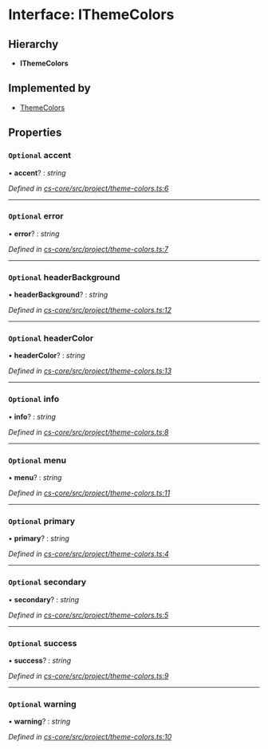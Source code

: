 # Interface: IThemeColors

## Hierarchy

* **IThemeColors**

## Implemented by

* [ThemeColors](../classes/_cs_core_src_project_theme_colors_.themecolors.md)

## Properties

### `Optional` accent

• **accent**? : *string*

*Defined in [cs-core/src/project/theme-colors.ts:6](https://github.com/RichardHovenkamp/csnext/blob/6deb7f51/packages/cs-core/src/project/theme-colors.ts#L6)*

___

### `Optional` error

• **error**? : *string*

*Defined in [cs-core/src/project/theme-colors.ts:7](https://github.com/RichardHovenkamp/csnext/blob/6deb7f51/packages/cs-core/src/project/theme-colors.ts#L7)*

___

### `Optional` headerBackground

• **headerBackground**? : *string*

*Defined in [cs-core/src/project/theme-colors.ts:12](https://github.com/RichardHovenkamp/csnext/blob/6deb7f51/packages/cs-core/src/project/theme-colors.ts#L12)*

___

### `Optional` headerColor

• **headerColor**? : *string*

*Defined in [cs-core/src/project/theme-colors.ts:13](https://github.com/RichardHovenkamp/csnext/blob/6deb7f51/packages/cs-core/src/project/theme-colors.ts#L13)*

___

### `Optional` info

• **info**? : *string*

*Defined in [cs-core/src/project/theme-colors.ts:8](https://github.com/RichardHovenkamp/csnext/blob/6deb7f51/packages/cs-core/src/project/theme-colors.ts#L8)*

___

### `Optional` menu

• **menu**? : *string*

*Defined in [cs-core/src/project/theme-colors.ts:11](https://github.com/RichardHovenkamp/csnext/blob/6deb7f51/packages/cs-core/src/project/theme-colors.ts#L11)*

___

### `Optional` primary

• **primary**? : *string*

*Defined in [cs-core/src/project/theme-colors.ts:4](https://github.com/RichardHovenkamp/csnext/blob/6deb7f51/packages/cs-core/src/project/theme-colors.ts#L4)*

___

### `Optional` secondary

• **secondary**? : *string*

*Defined in [cs-core/src/project/theme-colors.ts:5](https://github.com/RichardHovenkamp/csnext/blob/6deb7f51/packages/cs-core/src/project/theme-colors.ts#L5)*

___

### `Optional` success

• **success**? : *string*

*Defined in [cs-core/src/project/theme-colors.ts:9](https://github.com/RichardHovenkamp/csnext/blob/6deb7f51/packages/cs-core/src/project/theme-colors.ts#L9)*

___

### `Optional` warning

• **warning**? : *string*

*Defined in [cs-core/src/project/theme-colors.ts:10](https://github.com/RichardHovenkamp/csnext/blob/6deb7f51/packages/cs-core/src/project/theme-colors.ts#L10)*
